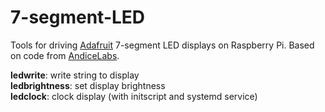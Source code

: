 # 7-segment-LED

Tools for driving <a href="http://www.adafruit.com">Adafruit</a> 7-segment LED displays on Raspberry Pi. Based on code from <a href="http://andicelabs.com/2013/07/adafruit7segment/">AndiceLabs</a>.

<b>ledwrite</b>: write string to display<br>
<b>ledbrightness</b>: set display brightness<br>
<b>ledclock</b>: clock display (with initscript and systemd service)<br>

